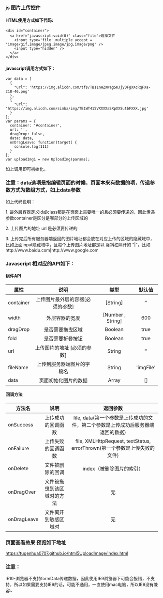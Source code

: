 
### js 图片上传控件
####  HTML使用方式如下代码:
    <div id="container">
      <a href="javascript:void(0)" class="file">选择文件
        <input type='file' multiple accept = 'image/gif,image/jpeg,image/jpg,image/png' />
        <input type="hidden" />
      </a>
    </div>
#### javascript调用方式如下：
    var data = [
      {
        "url": 'https://img.alicdn.com/tfs/TB11nHZXWagSKJjy0FgXXcRqFXa-218-46.png'
      },
      {
        "url": 'https://img.alicdn.com/simba/img/TB1WT41SVXXXXaSXpXXSutbFXXX.jpg'
      }
    ];
    var params = {
      container: '#container',
      url: '',
      dragDrop: false,
      data: data,   
      onDragLeave: function(target) {
        console.log(111)
      }
    };
    var uploadImg1 = new UploadImg(params);
<p>如上调用即可初始化。</p>
<h3>注意：data选项是指编辑页面的时候，页面本来有数据的项，传递参数方式为数组方式，如上data参数</h3>
<div>
  <p>如上代码说明：</p>
  <p>1. 最外层容器定义id或class都是在页面上需要唯一的且必须要传递的，因此传递参数container是区分是哪部分的上传区域的</p>
  <p>2. 上传图片的地址 url 是必须要传递的</p>
  <p>3. 上传完后所有服务器端返回的图片地址都会放在对应上传的区域的隐藏域中，比如上面input隐藏域中，且每个上传图片地址都是以 竖斜杠隔开的 "|"，比如 http://www.baidu.com|http://www.google.com</p>
</div>
<h3>Javascript 相对应的API如下：</h3>

####  组件API
|      属性      |             说明                                                 |     类型          |     默认值       |
| --------------|:--------------------------------------------------------------:  |   :-----------:  | :-------------: |
|   container   |  上传图片最外层的容器[必须的参数]                                     | [String]         |  ''             |
|   width       |  外层容器的宽度                                                    | [Number , String] |  600           |
|   dragDrop    |  是否需要拖曳区域                                                  | Boolean           |  true          |
|   fold        |  是否需要折叠按钮                                                  | Boolean           |  true          |
|   url         |  上传图片的地址 [必须的参数]                                        | String             |   ''          |
|   fileName    |  上传到服务器端图片的字段名                                         | String             |   'imgFile'    |
|   data        |  页面初始化图片的数据                                              | Array              |   []          |

####  回调方法
|     方法名     |             说明             |     返回参数                                                          | 
| --------------|:-------------------------:  |   :----------------------------------------------------------------: |
| onSuccess     |  上传成功的回调函数            | file, data(第一个参数是上传成功的文件，第二个参数是上传成功后服务器端返回的数据) |  
| onFailure     |  上传失败的回调函数            | file, XMLHttpRequest, textStatus, errorThrown(第一个参数是上传失败的文件) | 
| onDelete      |  文件被删除的回调              | index（被删除图片的索引）                                                | 
| onDragOver    | 文件被拖曳到该区域时的方法       | 无                                                                   | 
| onDragLeave   |  文件离开到敏感区域时           | 无                                                                   | 

### 页面查看效果 预览如下地址

<p><a href="https://tugenhua0707.github.io/html5UploadImage/index.html" target="_blank">https://tugenhua0707.github.io/html5UploadImage/index.html</a></p>

<h3>注意：</h3>
<p>IE10-浏览器不支持formData传递数据，因此使用IE9浏览器下可能会报错，不支持，所以如果需要支持IE9的话，可能不通用，一直使用mac电脑，所以IE9没有兼容~</p>